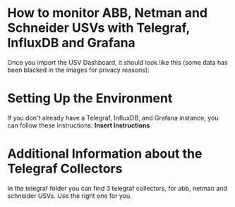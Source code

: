 # How to monitor ABB, Netman and Schneider USVs with Telegraf, InfluxDB and Grafana
Once you import the USV Dashboard, it should look like this (some data has been blacked in the images for privacy reasons):

# Setting Up the Environment
If you don't already have a Telegraf, InfluxDB, and Grafana instance, you can follow these instructions: **Insert Instructions**

# Additional Information about the Telegraf Collectors
In the telegraf folder you can find 3 telegraf collectors, for abb, netman and schneider USVs. Use the right one for you.